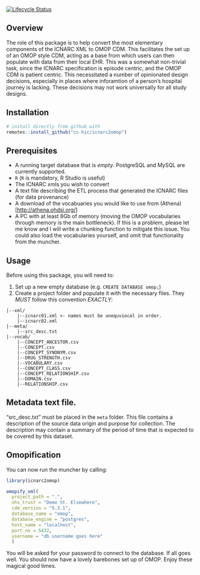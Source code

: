 
<!-- README.md is generated from README.Rmd. Please edit that file -->

<!-- badges: start -->

[![Lifecycle
Status](https://img.shields.io/badge/lifecycle-experimental-orange.svg)](https://www.tidyverse.org/lifecycle/)
<!-- badges: end -->

## Overview

The role of this package is to help convert the most elementary
components of the ICNARC XML to OMOP CDM. This facilitates the set up of
an OMOP style CDM, acting as a base from which users can then populate
with data from their local EHR. This was a somewhat non-trivial task,
since the ICNARC specification is episode centric, and the OMOP CDM is
patient centric. This necessitated a number of opinionated design
decisions, especially in places where inforamtion of a person’s hospital
journey is lacking. These decisions may not work universally for all
study designs.

## Installation

``` r
# install directly from github with
remotes::install_github("cc-hic/icnarc2omop")
```

## Prerequisites

  - A running target database that is *empty*. PostgreSQL and MySQL are
    currently supported.
  - `R` (`R` is mandatory, R Studio is useful)
  - The ICNARC xmls you wish to convert
  - A text file describing the ETL process that generated the ICNARC
    files (for data provenance)
  - A download of the vocabuaries you would like to use from
    (Athena)\[<http://athena.ohdsi.org/>\]
  - A PC with at least 8Gb of memory (moving the OMOP vocabularies
    through memory is the main bottleneck). If this is a problem, please
    let me know and I will write a chunking function to mitigate this
    issue. You could also load the vocabularies yourself, and omit that
    functionality from the muncher.

## Usage

Before using this package, you will need to:

1.  Set up a new empty database (e.g. `CREATE DATABASE omop;`)
2.  Create a project folder and populate it with the necessary files.
    They *MUST* follow this convention *EXACTLY*:

<!-- end list -->

    |--xml/
        |--icnarc01.xml <- names must be unequviocal in order.
        |--icnarc02.xml
    |--meta/
        |--src_desc.txt
    |--vocab/
        |--CONCEPT_ANCESTOR.csv
        |--CONCEPT.csv
        |--CONCEPT_SYNONYM.csv
        |--DRUG_STRENGTH.csv
        |--VOCABULARY.csv
        |--CONCEPT_CLASS.csv
        |--CONCEPT_RELATIONSHIP.csv
        |--DOMAIN.csv
        |--RELATIONSHIP.csv

## Metadata text file.

“src\_desc.txt” must be placed in the `meta` folder. This file contains
a description of the source data origin and purpose for collection. The
description may contain a summary of the period of time that is expected
to be covered by this dataset.

## Omopification

You can now run the muncher by calling:

``` r
library(icnarc2omop)

omopify_xml(
  project_path = ".",
  nhs_trust = "Demo St. Elsewhere",
  cdm_version = "5.3.1",
  database_name = "omop",
  database_engine = "postgres",
  host_name = "localhost",
  port_no = 5432,
  username = "db username goes here"
  )
```

You will be asked for your password to connect to the database. If all
goes well. You should now have a lovely barebones set up of OMOP. Enjoy
these magical good times.
